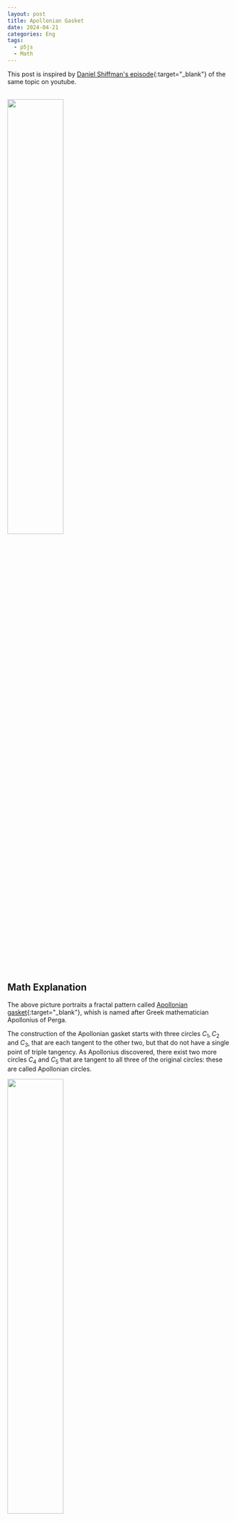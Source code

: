 ```yaml
---
layout: post
title: Apollonian Gasket
date: 2024-04-21
categories: Eng
tags:
  - p5js
  - Math
---
```


This post is inspired by [Daniel Shiffman's episode](https://youtu.be/6UlGLB_jiCs){:target="\_blank"} of the same topic on youtube.

<br>

<img src="https://upload.wikimedia.org/wikipedia/commons/e/e6/Apollonian_gasket.svg" style="width: 50%">

## Math Explanation

The above picture portraits a fractal pattern called [Apollonian gasket](https://en.wikipedia.org/wiki/Apollonian_gasket){:target="\_blank"}, whish is named after Greek mathematician Apollonius of Perga.

The construction of the Apollonian gasket starts with three circles $C_1, C_2$ and $C_3$, that are each tangent to the other two, but that do not have a single point of triple tangency. As Apollonius discovered, there exist two more circles $C_4$ and $C_5$ that are tangent to all three of the original circles: these are called Apollonian circles.

<img src="https://upload.wikimedia.org/wikipedia/commons/8/87/Descartes_Circles.svg" style="width: 50%">

The size of each new circle is determined by [Descartes' theorem](https://en.wikipedia.org/wiki/Descartes%27_theorem){:target="\_blank"}, which states that, for any **four** mutually tangent circles, the radii of the circles obeys the equation:

$$\left( \frac{1}{r_1} + \frac{1}{r_2} + \frac{1}{r_3} + \frac{1}{r_4} \right)^2 = 2 \left( \frac{1}{r_1^2} + \frac{1}{r_2^2} + \frac{1}{r_3^2} + \frac{1}{r_4^2}\right)$$

### Descartes' theorem

A more popular statement of this theorem is in terms of the circle's curvature, $k$, which is the reciprocal of the radius, $\displaystyle \frac{1}{r}$.

\begin{equation}
k_1^2 + k_2^2 + k_3^2 + k_4^2 = \frac{1}{2} \left(k_1 + k_2 + k_3 + k_4 \right)^2 \tag{1}
\end{equation}

Curvature $k$ could be zero, where the circle degenerates into a straight line (the radius is approaching infinite). It could also be negative, which means the circle concaves toward another circle with a positive $k$.

### Finding Radius of the 4th Circle

If we have curvature $k_i$ for any three mutually tangent circles, we can immediately find $k_4$ by solving roots for equation 1:

\begin{equation}
k_4 = k_1 + k_2 + k_3 \pm 2\sqrt{k_1k_2 + k_1k_3 + k_2k_3} \tag{2}
\end{equation}

As we can tell from the sketch as well as from the above formula, there are two circles mutually tangent to the first three.

### Proof of Descartes' theorem

One of the many proofs of Descartes' theorem is based on this connection to triangle geometry and on [Heron's formula](https://en.wikipedia.org/wiki/Heron%27s_formula){:target="\_blank"} for the area of a triangle as a function of its side lengths. For detailed proof steps, please check out [here](https://en.wikipedia.org/wiki/Descartes%27_theorem){:target="\_blank"}.

### Complex Descartes' theorem

Finding $k_4$ is not good enough. We also need location, or the position of the circle center, to draw the fourth tangent circle.

It turns out that if we represent the circles' center as a complex number $z$, where $z=x+yi$, then we have a very similar equation as the Descartes' theorem:

\begin{equation}
k_1^2z_1^2 + k_2^2z_2^2 + k_3^2z_3^2 + k_4^2z_4^2 = \frac{1}{2} \left(k_1z_1 + k_2z_2 + k_3z_3 + k_4z_4 \right)^2 \tag{3}
\end{equation}

### Finding Coordinates of the Center of the 4th Circle

\begin{equation}
z_4 = \frac{k_1z_1 + k_2z_2 + k_3z_3 \pm 2 \sqrt{k_1k_2z_1z_2 + k_1k_3z_1z_3 + k_2k_3z_2z_3}}{k_4} \tag{4}
\end{equation}

Same as curvature, we have two options for the center of the fourth circle.

{==

We need to understand the complex number operations[^1] to apply the above formula.

==}

[^1]: **Complex Number Operation**

    The operation of complex number is a little bit different from that of real number. We need to deal with real part and imaginary part separately. It's easy to understand plus, minus, scaling and product, but a bit tricky with square root.

    We can simplify calculation of square root by converting **Cartesian coordinates** $(x,y)$ to **Polar coordinates** $(r, \theta)$.

    For $z=x+yi$, represented in Polar coordinates as:

    $$r=\sqrt{x^2 +y^2}, \qquad \theta = \tan^{-1}{\frac{y}{x}}$$

    We use [De Moivre's formula](https://en.wikipedia.org/wiki/De_Moivre%27s_formula){:target="\_blank"} to find the square roots of a complex number $r(\cos{\theta} + \sin{\theta}i)$:

    \begin{align*}
    \sqrt{r(\cos{\theta} + \sin{\theta}i)}
    &= \sqrt{r}\left(\cos{\frac{\theta}{2}} + i\sin{\frac{\theta}{2}}\right)
    \end{align*}

### Proof of Complex Descartes' theorem

["Beyond the Descartes Circle Theorem"](https://arxiv.org/pdf/math/0101066.pdf){:target="\_blank"} may provide a proof to this Complex theorem, or at least point to the right direction of the proof, though I've been having a hard time to follow its reasoning. I feel reassured when I came across [a post by a math professor](https://mathlesstraveled.com/2016/06/10/apollonian-gaskets-and-descartes-theorem-ii/){:target="\_blank"} who admitted he couldn't understand the proof either.

## Coding Knacks

### Operations can be applied continuously

We not only need a vector-like function to annotate complex number, but want the function to handle calculation operations on the complex numbers continuously, like `complexA.add(complexB).sub(complexC)`.

For this purpose, we need the operation return a new complex number every time it runs an operation. Here is the code snippets:

```js
class Complex {
	constructor(x, y) {
		this.x = x;
		this.y = y;
	}

	add(c2) {
		const a = this.x + c2.x;
		const b = this.y + c2.y;
		return new Complex(a, b);
	}

	minus(c2) {
		const a = this.x - c2.x;
		const b = this.y - c2.y;
		return new Complex(a, b);
	}

	scale(value) {
		const a = this.x * value;
		const b = this.y * value;
		return new Complex(a, b);
	}

	mult(c2) {
		const a = this.x * c2.x - this.y * c2.y;
		const b = this.x * c2.y + this.y * c2.x;
		return new Complex(a, b);
	}
}
```

### Difference between `Math.atan()` and `Math.atan2()`

We already know how to find the square root of a complex number from math perspective. But when it comes to coding, it will be very wrong if we use `Math.atan()`, because the result this method returns is quite different from what you will expect.

In most cases, we need to use method `Math.atan2()`. Please refer to [this article](https://developer.mozilla.org/en-US/docs/Web/JavaScript/Reference/Global_Objects/Math/atan2){:target="\_blank"} for the connection and difference of these two methods.

Now we can write the last operation `sqrt` for the complex number class:

```js
sqrt() {
  const r = Math.sqrt(this.x * this.x + this.y * this.y);

  // Math.atan2(y,x) is key to correct result
  const theta = Math.atan2(this.y, this.x);

  const a = Math.sqrt(r) * Math.cos(theta / 2);
  const b = Math.sqrt(r) * Math.sin(theta / 2);

  return new Complex(a, b);
}
```

### Hash table for redundancy check

The idea for coding an Apollonian gasket is quite simple and straight forward: we use the formulas to calculate the curvature and center position of each circle, push it to an circles array, and draw them one by one on the canvas.

There's one catch however.

As we will iterate all combinations of existing circles, there must be some duplicates, and if we push all calculated circles to the array, the calculation will go on infinitely and the array is doomed to overflow in the end.

To check for duplicity, the easiest way is to iterate every value in the array, but this method is costly in terms of time complexity ($n$). A better approach is use a hash table.

I mapped every circle in the array to a hash table, which is essentially another array, but with a length of the width of the maximum diameter of the circles. I used the x component of circle center as the array index (from how way the circles are created, the spread of x component is exactly same as the maximum diameter) and put the corresponding circle to that position in the hash table array. If two circles have the same x component of the center, they are saved as a sub-array under that index. In the end, we created a 2D hash table array.

Here's the code snippets for hash table.

```js
// create a hash table
let hashTable = new Array(canvasWidth);
for (let i = 0; i < hashTable.length; i++) {
	hashTable[i] = new Array();
}

// map value to hash table
function mappingToHashTable(circle) {
	const circleIndex = Math.floor(circle.center.x + canvasWidth / 2);
	hashTable[circleIndex].push(circle);
}

// check redundancy
function isDuplicated(circle) {
	const circleIndex = Math.floor(circle.center.x + canvasWidth / 2);

	// if the calculated circle is out of bound
	// regarded as redundancy
	if (circleIndex < 0 || circleIndex > canvasWidth - 1) return true;

	// if x-bucket in hastTable is empty, no redundancy
	if (hashTable[circleIndex].length == 0) return false;

	// if x-bucket is not empty, iterate to check redundancy
	for (let i = 0; i < hashTable[circleIndex].length; i++) {
		const yDiff = Math.abs(
			circle.center.y - hashTable[circleIndex][i].center.y
		);
		if (yDiff < epsilon) return true;
	}

	// when the program runs down to this point
	// we are sure it isn't redundant
	return false;
}
```

The time complexity for hash table check is still $n$ in worst scenario, but on average it's just $1$.

Here is the [full length code](https://drive.google.com/file/d/1tes6N1QT8YMBIgfpU5XPwsmppEs1pVqV/view?usp=sharing){:target="\_blank"} of this project.

